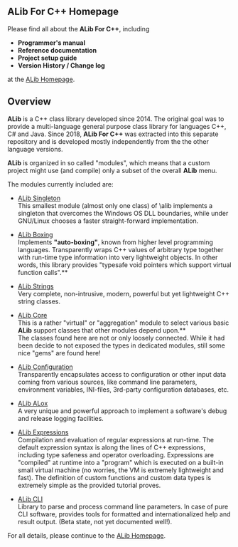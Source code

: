 ## ALib For C++ Homepage ##
Please find all about the **ALib For C++**, including

* **Programmer's manual**
* **Reference documentation**
* **Project setup guide**
* **Version History / Change log**

at the [ALib Homepage](http://alexworx.github.io/ALib-Class-Library).


## Overview ##

**ALib** is a C++ class library developed since 2014. The original goal was to provide a 
multi-language general purpose class library for languages C++, C# and Java. 
Since 2018, **ALib For C++** was extracted into this separate repository and is developed mostly 
independently from the the other language versions. 

**ALib** is organized in so called "modules", which means that a custom project might use 
(and compile) only a subset of the overall **ALib** menu.

The modules currently included are:      

- [ALib Singleton](https://alexworx.github.io/ALib-Class-Library/classaworx_1_1lib_1_1lang_1_1Singleton.html) <br>
  This smallest module (almost only one class) of \alib implements a singleton that overcomes the 
  Windows OS DLL boundaries, while under GNU/Linux chooses a faster straight-forward implementation.

- [ALib Boxing](https://alexworx.github.io/ALib-Class-Library/namespaceaworx_1_1lib_1_1boxing.html) <br>
  Implements <b>"auto-boxing"</b>, known from higher level programming languages.
  Transparently wraps C++ values of arbitrary type together with run-time type information into
  very lightweight objects. In other words, this library provides "typesafe void pointers which
  support virtual function calls".** <br>


- [ALib Strings](https://alexworx.github.io/ALib-Class-Library/namespaceaworx_1_1lib_1_1strings.html) <br>
  Very complete, non-intrusive, modern, powerful but yet lightweight C++ string classes.

- [ALib Core](https://alexworx.github.io/ALib-Class-Library/alib_man_module_core.html) <br>
  This is a rather "virtual" or "aggregation" module to select various basic **ALib** support classes
  that other modules depend upon.** <br>
  The classes found here are not or only loosely connected.
  While it had been decide to not exposed the types in dedicated modules, still some nice "gems" are
  found here!

- [ALib Configuration](https://alexworx.github.io/ALib-Class-Library/namespaceaworx_1_1lib_1_1config.html) <br>
  Transparently encapsulates access to configuration or other input data coming from various
  sources, like command line parameters, environment variables, INI-files, 3rd-party configuration
  databases, etc.

- [ALib ALox](https://alexworx.github.io/ALib-Class-Library/namespaceaworx_1_1lib_1_1alox.html) <br>
  A very unique and powerful approach to implement a software's debug and release logging facilities.

- [ALib Expressions](https://alexworx.github.io/ALib-Class-Library/namespaceaworx_1_1lib_1_1expressions.html) <br>
  Compilation and evaluation of regular expressions at run-time.
  The default expression syntax is along the lines of C++ expressions, including type safeness and 
  operator overloading. 
  Expressions are "compiled" at runtime into a "program" which is executed on a built-in small
  virtual machine (no worries, the VM is extremely lightweight and fast).
  The definition of custom functions and custom data types is extremely simple as the provided
  tutorial proves.     

- [ALib CLI](https://alexworx.github.io/ALib-Class-Library/namespaceaworx_1_1lib_1_1cli.html) <br>
  Library to parse and process command line parameters. In case of pure CLI software, provides
  tools for formatted and internationalized help and result output.
  (Beta state, not yet documented well!).



For all details, please continue to the [ALib Homepage](http://alexworx.github.io/ALib-Class-Library).

